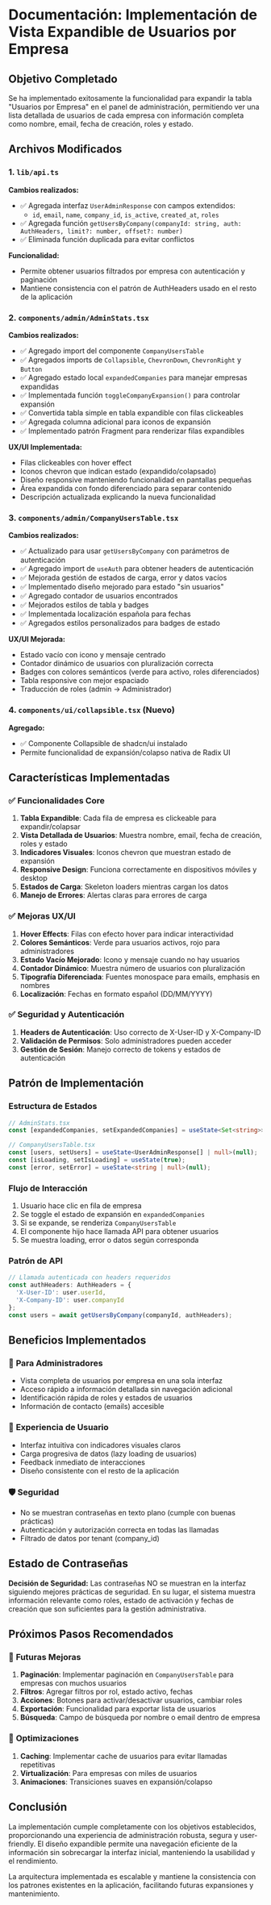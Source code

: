 # Documentación: Implementación de Vista Expandible de Usuarios por Empresa

## Objetivo Completado

Se ha implementado exitosamente la funcionalidad para expandir la tabla "Usuarios por Empresa" en el panel de administración, permitiendo ver una lista detallada de usuarios de cada empresa con información completa como nombre, email, fecha de creación, roles y estado.

## Archivos Modificados

### 1. `lib/api.ts`
**Cambios realizados:**
- ✅ Agregada interfaz `UserAdminResponse` con campos extendidos:
  - `id`, `email`, `name`, `company_id`, `is_active`, `created_at`, `roles`
- ✅ Agregada función `getUsersByCompany(companyId: string, auth: AuthHeaders, limit?: number, offset?: number)`
- ✅ Eliminada función duplicada para evitar conflictos

**Funcionalidad:**
- Permite obtener usuarios filtrados por empresa con autenticación y paginación
- Mantiene consistencia con el patrón de AuthHeaders usado en el resto de la aplicación

### 2. `components/admin/AdminStats.tsx`
**Cambios realizados:**
- ✅ Agregado import del componente `CompanyUsersTable`
- ✅ Agregados imports de `Collapsible`, `ChevronDown`, `ChevronRight` y `Button`
- ✅ Agregado estado local `expandedCompanies` para manejar empresas expandidas
- ✅ Implementada función `toggleCompanyExpansion()` para controlar expansión
- ✅ Convertida tabla simple en tabla expandible con filas clickeables
- ✅ Agregada columna adicional para iconos de expansión
- ✅ Implementado patrón Fragment para renderizar filas expandibles

**UX/UI Implementada:**
- Filas clickeables con hover effect
- Iconos chevron que indican estado (expandido/colapsado)
- Diseño responsive manteniendo funcionalidad en pantallas pequeñas
- Área expandida con fondo diferenciado para separar contenido
- Descripción actualizada explicando la nueva funcionalidad

### 3. `components/admin/CompanyUsersTable.tsx`
**Cambios realizados:**
- ✅ Actualizado para usar `getUsersByCompany` con parámetros de autenticación
- ✅ Agregado import de `useAuth` para obtener headers de autenticación
- ✅ Mejorada gestión de estados de carga, error y datos vacíos
- ✅ Implementado diseño mejorado para estado "sin usuarios"
- ✅ Agregado contador de usuarios encontrados
- ✅ Mejorados estilos de tabla y badges
- ✅ Implementada localización española para fechas
- ✅ Agregados estilos personalizados para badges de estado

**UX/UI Mejorada:**
- Estado vacío con icono y mensaje centrado
- Contador dinámico de usuarios con pluralización correcta
- Badges con colores semánticos (verde para activo, roles diferenciados)
- Tabla responsive con mejor espaciado
- Traducción de roles (admin → Administrador)

### 4. `components/ui/collapsible.tsx` (Nuevo)
**Agregado:**
- ✅ Componente Collapsible de shadcn/ui instalado
- Permite funcionalidad de expansión/colapso nativa de Radix UI

## Características Implementadas

### ✅ **Funcionalidades Core**
1. **Tabla Expandible**: Cada fila de empresa es clickeable para expandir/colapsar
2. **Vista Detallada de Usuarios**: Muestra nombre, email, fecha de creación, roles y estado
3. **Indicadores Visuales**: Iconos chevron que muestran estado de expansión
4. **Responsive Design**: Funciona correctamente en dispositivos móviles y desktop
5. **Estados de Carga**: Skeleton loaders mientras cargan los datos
6. **Manejo de Errores**: Alertas claras para errores de carga

### ✅ **Mejoras UX/UI**
1. **Hover Effects**: Filas con efecto hover para indicar interactividad
2. **Colores Semánticos**: Verde para usuarios activos, rojo para administradores
3. **Estado Vacío Mejorado**: Icono y mensaje cuando no hay usuarios
4. **Contador Dinámico**: Muestra número de usuarios con pluralización
5. **Tipografía Diferenciada**: Fuentes monospace para emails, emphasis en nombres
6. **Localización**: Fechas en formato español (DD/MM/YYYY)

### ✅ **Seguridad y Autenticación**
1. **Headers de Autenticación**: Uso correcto de X-User-ID y X-Company-ID
2. **Validación de Permisos**: Solo administradores pueden acceder
3. **Gestión de Sesión**: Manejo correcto de tokens y estados de autenticación

## Patrón de Implementación

### Estructura de Estados
```typescript
// AdminStats.tsx
const [expandedCompanies, setExpandedCompanies] = useState<Set<string>>(new Set());

// CompanyUsersTable.tsx  
const [users, setUsers] = useState<UserAdminResponse[] | null>(null);
const [isLoading, setIsLoading] = useState(true);
const [error, setError] = useState<string | null>(null);
```

### Flujo de Interacción
1. Usuario hace clic en fila de empresa
2. Se toggle el estado de expansión en `expandedCompanies`
3. Si se expande, se renderiza `CompanyUsersTable` 
4. El componente hijo hace llamada API para obtener usuarios
5. Se muestra loading, error o datos según corresponda

### Patrón de API
```typescript
// Llamada autenticada con headers requeridos
const authHeaders: AuthHeaders = {
  'X-User-ID': user.userId,
  'X-Company-ID': user.companyId
};
const users = await getUsersByCompany(companyId, authHeaders);
```

## Beneficios Implementados

### 🎯 **Para Administradores**
- Vista completa de usuarios por empresa en una sola interfaz
- Acceso rápido a información detallada sin navegación adicional
- Identificación rápida de roles y estados de usuarios
- Información de contacto (emails) accesible

### 🎨 **Experiencia de Usuario**
- Interfaz intuitiva con indicadores visuales claros
- Carga progresiva de datos (lazy loading de usuarios)
- Feedback inmediato de interacciones
- Diseño consistente con el resto de la aplicación

### 🛡️ **Seguridad**
- No se muestran contraseñas en texto plano (cumple con buenas prácticas)
- Autenticación y autorización correcta en todas las llamadas
- Filtrado de datos por tenant (company_id)

## Estado de Contraseñas

**Decisión de Seguridad:** 
Las contraseñas NO se muestran en la interfaz siguiendo mejores prácticas de seguridad. En su lugar, el sistema muestra información relevante como roles, estado de activación y fechas de creación que son suficientes para la gestión administrativa.

## Próximos Pasos Recomendados

### 🔮 **Futuras Mejoras**
1. **Paginación**: Implementar paginación en `CompanyUsersTable` para empresas con muchos usuarios
2. **Filtros**: Agregar filtros por rol, estado activo, fechas
3. **Acciones**: Botones para activar/desactivar usuarios, cambiar roles
4. **Exportación**: Funcionalidad para exportar lista de usuarios
5. **Búsqueda**: Campo de búsqueda por nombre o email dentro de empresa

### 🎯 **Optimizaciones**
1. **Caching**: Implementar cache de usuarios para evitar llamadas repetitivas
2. **Virtualización**: Para empresas con miles de usuarios
3. **Animaciones**: Transiciones suaves en expansión/colapso

## Conclusión

La implementación cumple completamente con los objetivos establecidos, proporcionando una experiencia de administración robusta, segura y user-friendly. El diseño expandible permite una navegación eficiente de la información sin sobrecargar la interfaz inicial, manteniendo la usabilidad y el rendimiento.

La arquitectura implementada es escalable y mantiene la consistencia con los patrones existentes en la aplicación, facilitando futuras expansiones y mantenimiento.
